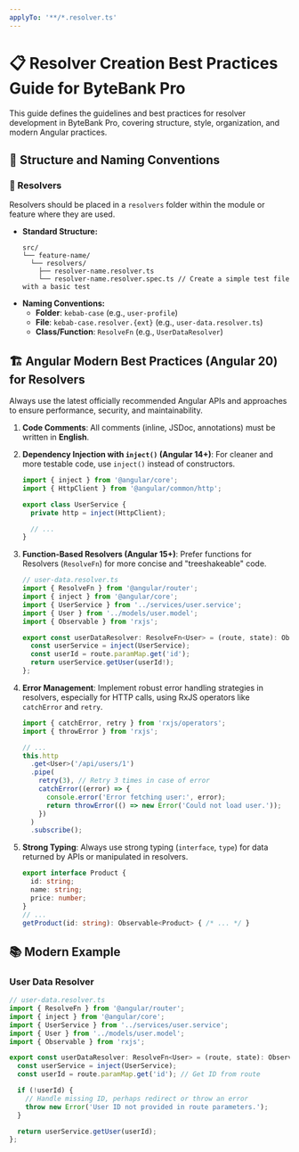```yaml
---
applyTo: '**/*.resolver.ts'
---
```


# 📋 Resolver Creation Best Practices Guide for ByteBank Pro

This guide defines the guidelines and best practices for resolver development in ByteBank Pro, covering structure, style, organization, and modern Angular practices.

## 📁 Structure and Naming Conventions

### 🔄 Resolvers

Resolvers should be placed in a `resolvers` folder within the module or feature where they are used.

- **Standard Structure:**
  ```
  src/
  └── feature-name/
    └── resolvers/
      ├── resolver-name.resolver.ts
      └── resolver-name.resolver.spec.ts // Create a simple test file with a basic test
  ```
- **Naming Conventions:**
  - **Folder**: `kebab-case` (e.g., `user-profile`)
  - **File**: `kebab-case.resolver.{ext}` (e.g., `user-data.resolver.ts`)
  - **Class/Function**: `ResolveFn` (e.g., `UserDataResolver`)

## 🏗️ Angular Modern Best Practices (Angular 20) for Resolvers

Always use the latest officially recommended Angular APIs and approaches to ensure performance, security, and maintainability.

1.  **Code Comments**: All comments (inline, JSDoc, annotations) must be written in **English**.

2.  **Dependency Injection with `inject()` (Angular 14+)**: For cleaner and more testable code, use `inject()` instead of constructors.

    ```typescript
    import { inject } from '@angular/core';
    import { HttpClient } from '@angular/common/http';

    export class UserService {
      private http = inject(HttpClient);

      // ...
    }
    ```

3.  **Function-Based Resolvers (Angular 15+)**: Prefer functions for Resolvers (`ResolveFn`) for more concise and "treeshakeable" code.

    ```typescript
    // user-data.resolver.ts
    import { ResolveFn } from '@angular/router';
    import { inject } from '@angular/core';
    import { UserService } from '../services/user.service';
    import { User } from '../models/user.model';
    import { Observable } from 'rxjs';

    export const userDataResolver: ResolveFn<User> = (route, state): Observable<User> => {
      const userService = inject(UserService);
      const userId = route.paramMap.get('id');
      return userService.getUser(userId!);
    };
    ```

4.  **Error Management**: Implement robust error handling strategies in resolvers, especially for HTTP calls, using RxJS operators like `catchError` and `retry`.

    ```typescript
    import { catchError, retry } from 'rxjs/operators';
    import { throwError } from 'rxjs';

    // ...
    this.http
      .get<User>('/api/users/1')
      .pipe(
        retry(3), // Retry 3 times in case of error
        catchError((error) => {
          console.error('Error fetching user:', error);
          return throwError(() => new Error('Could not load user.'));
        })
      )
      .subscribe();
    ```

5.  **Strong Typing**: Always use strong typing (`interface`, `type`) for data returned by APIs or manipulated in resolvers.

    ```typescript
    export interface Product {
      id: string;
      name: string;
      price: number;
    }
    // ...
    getProduct(id: string): Observable<Product> { /* ... */ }
    ```

## 📚 Modern Example

### User Data Resolver

```typescript
// user-data.resolver.ts
import { ResolveFn } from '@angular/router';
import { inject } from '@angular/core';
import { UserService } from '../services/user.service';
import { User } from '../models/user.model';
import { Observable } from 'rxjs';

export const userDataResolver: ResolveFn<User> = (route, state): Observable<User> => {
  const userService = inject(UserService);
  const userId = route.paramMap.get('id'); // Get ID from route

  if (!userId) {
    // Handle missing ID, perhaps redirect or throw an error
    throw new Error('User ID not provided in route parameters.');
  }

  return userService.getUser(userId);
};
```

